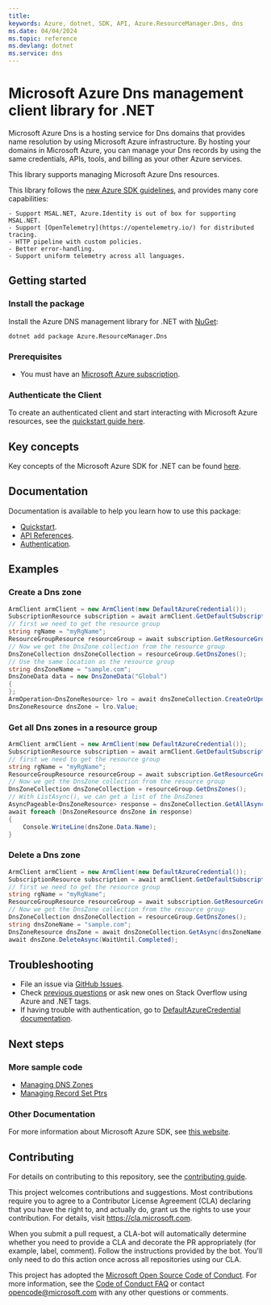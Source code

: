 ```yaml
---
title: 
keywords: Azure, dotnet, SDK, API, Azure.ResourceManager.Dns, dns
ms.date: 04/04/2024
ms.topic: reference
ms.devlang: dotnet
ms.service: dns
---
```

# Microsoft Azure Dns management client library for .NET

Microsoft Azure Dns is a hosting service for Dns domains that provides name resolution by using Microsoft Azure infrastructure. By hosting your domains in Microsoft Azure, you can manage your Dns records by using the same credentials, APIs, tools, and billing as your other Azure services.

This library supports managing Microsoft Azure Dns resources.

This library follows the [new Azure SDK guidelines](https://azure.github.io/azure-sdk/general_introduction.html), and provides many core capabilities:

    - Support MSAL.NET, Azure.Identity is out of box for supporting MSAL.NET.
    - Support [OpenTelemetry](https://opentelemetry.io/) for distributed tracing.
    - HTTP pipeline with custom policies.
    - Better error-handling.
    - Support uniform telemetry across all languages.

## Getting started 

### Install the package

Install the Azure DNS management library for .NET with [NuGet](https://www.nuget.org/):

```dotnetcli
dotnet add package Azure.ResourceManager.Dns
```

### Prerequisites

* You must have an [Microsoft Azure subscription](https://azure.microsoft.com/free/dotnet/).

### Authenticate the Client

To create an authenticated client and start interacting with Microsoft Azure resources, see the [quickstart guide here](https://github.com/Azure/azure-sdk-for-net/blob/main/doc/dev/mgmt_quickstart.md).

## Key concepts

Key concepts of the Microsoft Azure SDK for .NET can be found [here](https://azure.github.io/azure-sdk/dotnet_introduction.html).

## Documentation

Documentation is available to help you learn how to use this package:

- [Quickstart](https://github.com/Azure/azure-sdk-for-net/blob/main/doc/dev/mgmt_quickstart.md).
- [API References](/dotnet/api/?view=azure-dotnet).
- [Authentication](https://github.com/Azure/azure-sdk-for-net/blob/main/sdk/identity/Azure.Identity/README.md).

## Examples

### Create a Dns zone

```C# Snippet:Managing_DnsZones_CreateADnsZones
ArmClient armClient = new ArmClient(new DefaultAzureCredential());
SubscriptionResource subscription = await armClient.GetDefaultSubscriptionAsync();
// first we need to get the resource group
string rgName = "myRgName";
ResourceGroupResource resourceGroup = await subscription.GetResourceGroups().GetAsync(rgName);
// Now we get the DnsZone collection from the resource group
DnsZoneCollection dnsZoneCollection = resourceGroup.GetDnsZones();
// Use the same location as the resource group
string dnsZoneName = "sample.com";
DnsZoneData data = new DnsZoneData("Global")
{
};
ArmOperation<DnsZoneResource> lro = await dnsZoneCollection.CreateOrUpdateAsync(WaitUntil.Completed, dnsZoneName, data);
DnsZoneResource dnsZone = lro.Value;
```

### Get all Dns zones in a resource group

```C# Snippet:Managing_DnsZones_ListAllDnsZones
ArmClient armClient = new ArmClient(new DefaultAzureCredential());
SubscriptionResource subscription = await armClient.GetDefaultSubscriptionAsync();
// first we need to get the resource group
string rgName = "myRgName";
ResourceGroupResource resourceGroup = await subscription.GetResourceGroups().GetAsync(rgName);
// Now we get the DnsZone collection from the resource group
DnsZoneCollection dnsZoneCollection = resourceGroup.GetDnsZones();
// With ListAsync(), we can get a list of the DnsZones
AsyncPageable<DnsZoneResource> response = dnsZoneCollection.GetAllAsync();
await foreach (DnsZoneResource dnsZone in response)
{
    Console.WriteLine(dnsZone.Data.Name);
}
```

### Delete a Dns zone

```C# Snippet:Managing_DnsZones_DeleteDnsZone
ArmClient armClient = new ArmClient(new DefaultAzureCredential());
SubscriptionResource subscription = await armClient.GetDefaultSubscriptionAsync();
// first we need to get the resource group
string rgName = "myRgName";
ResourceGroupResource resourceGroup = await subscription.GetResourceGroups().GetAsync(rgName);
// Now we get the DnsZone collection from the resource group
DnsZoneCollection dnsZoneCollection = resourceGroup.GetDnsZones();
string dnsZoneName = "sample.com";
DnsZoneResource dnsZone = await dnsZoneCollection.GetAsync(dnsZoneName);
await dnsZone.DeleteAsync(WaitUntil.Completed);
```

## Troubleshooting

-   File an issue via [GitHub Issues](https://github.com/Azure/azure-sdk-for-net/issues).
-   Check [previous questions](https://stackoverflow.com/questions/tagged/azure+.net) or ask new ones on Stack Overflow using Azure and .NET tags.
-   If having trouble with authentication, go to [DefaultAzureCredential documentation](/dotnet/api/azure.identity.defaultazurecredential?view=azure-dotnet).

## Next steps

### More sample code

- [Managing DNS Zones](https://github.com/dvbb/azure-sdk-for-net/blob/dvbb-mgmt-track2-dns-2/sdk/dns/Azure.ResourceManager.Dns/samples/Sample1_ManagingDNSZones.md)
- [Managing Record Set Ptrs](https://github.com/dvbb/azure-sdk-for-net/blob/dvbb-mgmt-track2-dns-2/sdk/dns/Azure.ResourceManager.Dns/samples/Sample2_ManagingRecordSetPtrs.md)

### Other Documentation

For more information about Microsoft Azure SDK, see [this website](https://azure.github.io/azure-sdk/).

## Contributing

For details on contributing to this repository, see the [contributing
guide][cg].

This project welcomes contributions and suggestions. Most contributions
require you to agree to a Contributor License Agreement (CLA) declaring
that you have the right to, and actually do, grant us the rights to use
your contribution. For details, visit <https://cla.microsoft.com>.

When you submit a pull request, a CLA-bot will automatically determine
whether you need to provide a CLA and decorate the PR appropriately
(for example, label, comment). Follow the instructions provided by the
bot. You'll only need to do this action once across all repositories
using our CLA.

This project has adopted the [Microsoft Open Source Code of Conduct][coc]. For
more information, see the [Code of Conduct FAQ][coc_faq] or contact
<opencode@microsoft.com> with any other questions or comments.

<!-- LINKS -->
[cg]: https://github.com/Azure/azure-sdk-for-net/blob/main/sdk/resourcemanager/Azure.ResourceManager/docs/CONTRIBUTING.md
[coc]: https://opensource.microsoft.com/codeofconduct/
[coc_faq]: https://opensource.microsoft.com/codeofconduct/faq/


